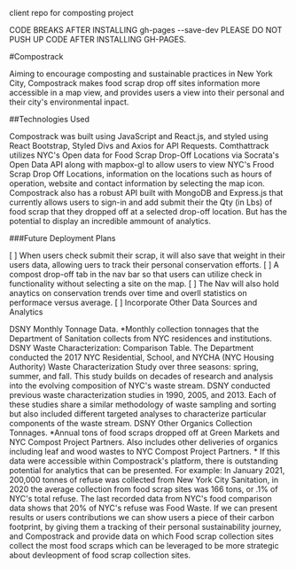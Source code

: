 client repo for composting project

CODE BREAKS AFTER INSTALLING gh-pages --save-dev 
PLEASE DO NOT PUSH UP CODE AFTER INSTALLING GH-PAGES. 

#Compostrack

Aiming to encourage composting and sustainable practices in New York City, Compostrack makes food scrap drop off sites information more accessible in a map view, and provides users a view into their personal and their city's environmental inpact.

##Technologies Used

Compostrack was built using JavaScript and React.js, and styled using React Bootstrap, Styled Divs and Axios for API Requests. Comthattrack utilizes NYC's Open data for Food Scrap Drop-Off Locations via Socrata's Open Data API along with mapbox-gl to allow users to view NYC's Frood Scrap Drop Off Locations, information on the locations such as hours of operation, website and contact information by selecting the map icon. Compostrack also has a robust API built with MongoDB and Express.js that currently allows users to sign-in and add submit their the Qty (in Lbs) of food scrap that they dropped off at a selected drop-off location. But has the potential to display an incredible ammount of analytics.

###Future Deployment Plans

[ ] When users check submit their scrap, it will also save that weight in their users data, allowing uers to track their personal conservation efforts. [ ] A compost drop-off tab in the nav bar so that users can utilize check in functionality without selecting a site on the map. [ ] The Nav will also hold anaytics on conservation trends over time and overll statistics on performace versus average. [ ] Incorporate Other Data Sources and Analytics

DSNY Monthly Tonnage Data. *Monthly collection tonnages that the Department of Sanitation collects from NYC residences and institutions.
DSNY Waste Characterization: Comparison Table. The Department conducted the 2017 NYC Residential, School, and NYCHA (NYC Housing Authority) Waste Characterization Study over three seasons: spring, summer, and fall. This study builds on decades of research and analysis into the evolving composition of NYC's waste stream. DSNY conducted previous waste characterization studies in 1990, 2005, and 2013. Each of these studies share a similar methodology of waste sampling and sorting but also included different targeted analyses to characterize particular components of the waste stream.
DSNY Other Organics Collection Tonnages. *Annual tons of food scraps dropped off at Green Markets and NYC Compost Project Partners. Also includes other deliveries of organics including leaf and wood wastes to NYC Compost Project Partners. *
If this data were accessible within Compostrack's platform, there is outstanding potential for analytics that can be presented. For example: In January 2021, 200,000 tonnes of refuse was collected from New York City Sanitation, in 2020 the average collection from food scrap sites was 166 tons, or .1% of NYC's total refuse. The last recorded data from NYC's food comparison data shows that 20% of NYC's refuse was Food Waste. If we can present results or users contributions we can show users a piece of their carbon footprint, by giving them a tracking of their personal sustainability journey, and Compostrack and provide data on which Food scrap collection sites collect the most food scraps which can be leveraged to be more strategic about devleopment of food scrap collection sites.